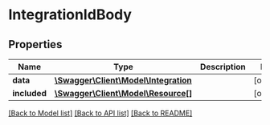 # IntegrationIdBody

## Properties
Name | Type | Description | Notes
------------ | ------------- | ------------- | -------------
**data** | [**\Swagger\Client\Model\Integration**](Integration.md) |  | [optional] 
**included** | [**\Swagger\Client\Model\Resource[]**](Resource.md) |  | [optional] 

[[Back to Model list]](../../README.md#documentation-for-models) [[Back to API list]](../../README.md#documentation-for-api-endpoints) [[Back to README]](../../README.md)

